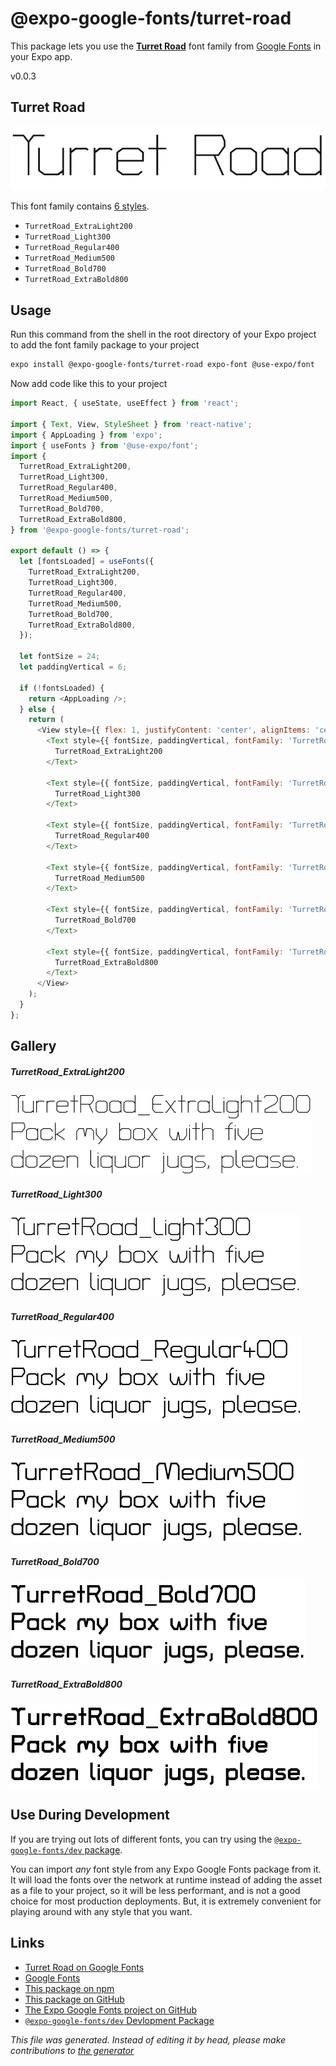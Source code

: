 # @expo-google-fonts/turret-road

This package lets you use the [**Turret Road**](https://fonts.google.com/specimen/Turret+Road) font family from [Google Fonts](https://fonts.google.com/) in your Expo app.

v0.0.3

## Turret Road

![Turret Road](./font-family.png)

This font family contains [6 styles](#gallery).

- `TurretRoad_ExtraLight200`
- `TurretRoad_Light300`
- `TurretRoad_Regular400`
- `TurretRoad_Medium500`
- `TurretRoad_Bold700`
- `TurretRoad_ExtraBold800`

## Usage

Run this command from the shell in the root directory of your Expo project to add the font family package to your project
```sh
expo install @expo-google-fonts/turret-road expo-font @use-expo/font
```

Now add code like this to your project
```js
import React, { useState, useEffect } from 'react';

import { Text, View, StyleSheet } from 'react-native';
import { AppLoading } from 'expo';
import { useFonts } from '@use-expo/font';
import {
  TurretRoad_ExtraLight200,
  TurretRoad_Light300,
  TurretRoad_Regular400,
  TurretRoad_Medium500,
  TurretRoad_Bold700,
  TurretRoad_ExtraBold800,
} from '@expo-google-fonts/turret-road';

export default () => {
  let [fontsLoaded] = useFonts({
    TurretRoad_ExtraLight200,
    TurretRoad_Light300,
    TurretRoad_Regular400,
    TurretRoad_Medium500,
    TurretRoad_Bold700,
    TurretRoad_ExtraBold800,
  });

  let fontSize = 24;
  let paddingVertical = 6;

  if (!fontsLoaded) {
    return <AppLoading />;
  } else {
    return (
      <View style={{ flex: 1, justifyContent: 'center', alignItems: 'center' }}>
        <Text style={{ fontSize, paddingVertical, fontFamily: 'TurretRoad_ExtraLight200' }}>
          TurretRoad_ExtraLight200
        </Text>

        <Text style={{ fontSize, paddingVertical, fontFamily: 'TurretRoad_Light300' }}>
          TurretRoad_Light300
        </Text>

        <Text style={{ fontSize, paddingVertical, fontFamily: 'TurretRoad_Regular400' }}>
          TurretRoad_Regular400
        </Text>

        <Text style={{ fontSize, paddingVertical, fontFamily: 'TurretRoad_Medium500' }}>
          TurretRoad_Medium500
        </Text>

        <Text style={{ fontSize, paddingVertical, fontFamily: 'TurretRoad_Bold700' }}>
          TurretRoad_Bold700
        </Text>

        <Text style={{ fontSize, paddingVertical, fontFamily: 'TurretRoad_ExtraBold800' }}>
          TurretRoad_ExtraBold800
        </Text>
      </View>
    );
  }
};

```

## Gallery

##### TurretRoad_ExtraLight200
![TurretRoad_ExtraLight200](./1eb2f6296f0d09925f225ecec4142547ba09542fcc5069fe46fe0d8673c2b6a3.ttf.png)

##### TurretRoad_Light300
![TurretRoad_Light300](./e38827c14383deae6789dc0f07d95b6cbb5f0093dbd0d872fcd4e792c8903562.ttf.png)

##### TurretRoad_Regular400
![TurretRoad_Regular400](./a9fe5d3ea03de544cf78476012b66bd6ec9240790f7e13b7365bab19f4d7dceb.ttf.png)

##### TurretRoad_Medium500
![TurretRoad_Medium500](./6d3a6fdd0ccdd0665ca8b9ff99c62c571a5779139c039da471fb8b0d313b4c09.ttf.png)

##### TurretRoad_Bold700
![TurretRoad_Bold700](./1ba5b04b2f9d8431b7bd41642ebdd197b5d904f1002cafc12fa7828579bc9970.ttf.png)

##### TurretRoad_ExtraBold800
![TurretRoad_ExtraBold800](./b60bec40097c905a21009c6ad48cbe4c2c44f58ef95171a0a61efb0d6727a620.ttf.png)


## Use During Development

If you are trying out lots of different fonts, you can try using the [`@expo-google-fonts/dev` package](https://www.npmjs.com/package/@expo-google-fonts/dev).

You can import *any* font style from any Expo Google Fonts package from it. It will load the fonts
over the network at runtime instead of adding the asset as a file to your project, so it will be 
less performant, and is not a good choice for most production deployments. But, it is extremely convenient
for playing around with any style that you want.

## Links

- [Turret Road on Google Fonts](https://fonts.google.com/specimen/Turret+Road)
- [Google Fonts](https://fonts.google.com/)
- [This package on npm](https://www.npmjs.com/package/@expo-google-fonts/turret-road)
- [This package on GitHub](https://github.com/expo/google-fonts/tree/master/font-packages/turret-road)
- [The Expo Google Fonts project on GitHub](https://github.com/expo/google-fonts)
- [`@expo-google-fonts/dev` Devlopment Package](https://github.com/expo/google-fonts/tree/master/font-packages/dev)


*This file was generated. Instead of editing it by head, please make contributions to [the generator](https://github.com/expo/google-fonts/tree/master/packages/generator)*
